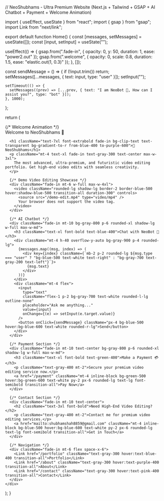 // NeoShubhams - Ultra Premium Website (Next.js + Tailwind + GSAP + AI Chatbot + Payment + Welcome Animation)

import { useEffect, useState } from "react";
import { gsap } from "gsap";
import Link from "next/link";

export default function Home() {
  const [messages, setMessages] = useState([]);
  const [input, setInput] = useState("");

  useEffect(() => {
    gsap.from(".fade-in", { opacity: 0, y: 50, duration: 1, ease: "power2.out" });
    gsap.from(".welcome", { opacity: 0, scale: 0.8, duration: 1.5, ease: "elastic.out(1, 0.3)" });
  }, []);

  const sendMessage = () => {
    if (!input.trim()) return;
    setMessages([...messages, { text: input, type: "user" }]);
    setInput("");

    setTimeout(() => {
      setMessages((prev) => [...prev, { text: "I am NeoBot 🤖, How can I assist you?", type: "bot" }]);
    }, 1000);
  };

  return (
    <div className="min-h-screen bg-gradient-to-br from-black via-gray-900 to-black text-white flex flex-col items-center justify-center space-y-6 p-6">
      {/* Welcome Animation */}
      <div className="welcome text-4xl font-extrabold bg-gradient-to-r from-green-400 to-blue-500 text-transparent bg-clip-text">
        Welcome to NeoShubhams 🚀
      </div>
      
      <h1 className="text-7xl font-extrabold fade-in bg-clip-text text-transparent bg-gradient-to-r from-blue-400 to-purple-600">🚀 NeoShubhams</h1>
      <p className="mt-4 text-xl fade-in text-gray-300 text-center max-w-3xl">
        The most advanced, ultra-premium, and futuristic video editing portfolio. Get high-end video edits with seamless creativity.
      </p>
      
      {/* Demo Video Editing Showcase */}
      <div className="fade-in mt-6 w-full max-w-4xl">
        <video className="rounded-lg shadow-lg border-2 border-blue-500 hover:shadow-blue-500 transition-all duration-300" controls>
          <source src="/demo-edit.mp4" type="video/mp4" />
          Your browser does not support the video tag.
        </video>
      </div>
      
      {/* AI Chatbot */}
      <div className="fade-in mt-10 bg-gray-800 p-6 rounded-xl shadow-lg w-full max-w-md">
        <h3 className="text-xl font-bold text-blue-400">Chat with NeoBot 🤖</h3>
        <div className="mt-4 h-40 overflow-y-auto bg-gray-900 p-4 rounded-lg">
          {messages.map((msg, index) => (
            <div key={index} className={`mb-2 p-2 rounded-lg ${msg.type === "user" ? "bg-blue-500 text-white text-right" : "bg-gray-700 text-gray-200 text-left"}`}>
              {msg.text}
            </div>
          ))}
        </div>
        <div className="mt-4 flex">
          <input 
            type="text" 
            className="flex-1 p-2 bg-gray-700 text-white rounded-l-lg outline-none" 
            placeholder="Ask me anything..." 
            value={input} 
            onChange={(e) => setInput(e.target.value)}
          />
          <button onClick={sendMessage} className="px-4 bg-blue-500 hover:bg-blue-600 text-white rounded-r-lg">Send</button>
        </div>
      </div>
      
      {/* Payment Section */}
      <div className="fade-in mt-10 text-center bg-gray-800 p-6 rounded-xl shadow-lg w-full max-w-md">
        <h3 className="text-xl font-bold text-green-400">Make a Payment 💳</h3>
        <p className="text-gray-400 mt-2">Secure your premium video editing service now.</p>
        <a href="/payment" className="mt-4 inline-block bg-green-500 hover:bg-green-600 text-white py-2 px-6 rounded-lg text-lg font-semibold transition-all">Pay Now</a>
      </div>
      
      {/* Contact Section */}
      <div className="fade-in mt-10 text-center">
        <h2 className="text-3xl font-bold">Need High-End Video Editing?</h2>
        <p className="text-gray-400 mt-2">Contact me for premium video editing services.</p>
        <a href="mailto:shubhamshah8859@gmail.com" className="mt-4 inline-block bg-blue-500 hover:bg-blue-600 text-white py-2 px-6 rounded-lg text-lg font-semibold transition-all">Get in Touch</a>
      </div>
      
      {/* Navigation */}
      <div className="fade-in mt-6 flex space-x-6">
        <Link href="/portfolio" className="text-gray-300 hover:text-blue-400 transition-all">Portfolio</Link>
        <Link href="/about" className="text-gray-300 hover:text-purple-400 transition-all">About</Link>
        <Link href="/contact" className="text-gray-300 hover:text-pink-400 transition-all">Contact</Link>
      </div>
    </div>
  );
}
